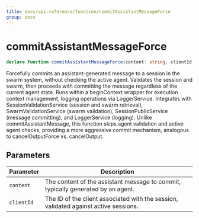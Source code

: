 ```yaml
---
title: docs/api-reference/function/commitAssistantMessageForce
group: docs
---
```


# commitAssistantMessageForce

```ts
declare function commitAssistantMessageForce(content: string, clientId: string): Promise<void>;
```

Forcefully commits an assistant-generated message to a session in the swarm system, without checking the active agent.
Validates the session and swarm, then proceeds with committing the message regardless of the current agent state.
Runs within a beginContext wrapper for execution context management, logging operations via LoggerService.
Integrates with SessionValidationService (session and swarm retrieval), SwarmValidationService (swarm validation),
SessionPublicService (message committing), and LoggerService (logging).
Unlike commitAssistantMessage, this function skips agent validation and active agent checks, providing a more aggressive commit mechanism,
analogous to cancelOutputForce vs. cancelOutput.

## Parameters

| Parameter | Description |
|-----------|-------------|
| `content` | The content of the assistant message to commit, typically generated by an agent. |
| `clientId` | The ID of the client associated with the session, validated against active sessions. |
